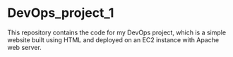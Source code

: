 # DevOps_project_1

This repository contains the code for my DevOps project, which is a simple website built using HTML and deployed on an EC2 instance with Apache web server.
